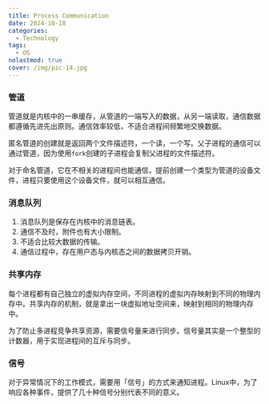 ```yaml
---
title: Process Communication
date: 2024-10-18
categories:
  - Technology
tags:
  - OS
nolastmod: true
cover: /img/pic-14.jpg
---
```


### 管道
管道就是内核中的一串缓存，从管道的一端写入的数据，从另一端读取，通信数据都遵循先进先出原则。通信效率较低，不适合进程间频繁地交换数据。

匿名管道的创建就是返回两个文件描述符，一个读，一个写。父子进程的通信可以通过管道，因为使用`fork`创建的子进程会复制父进程的文件描述符。

对于命名管道，它在不相关的进程间也能通信，提前创建一个类型为管道的设备文件，进程只要使用这个设备文件，就可以相互通信。
### 消息队列
1. 消息队列是保存在内核中的消息链表。
2. 通信不及时，附件也有大小限制。
3. 不适合比较大数据的传输。
4. 通信过程中，存在用户态与内核态之间的数据拷贝开销。
### 共享内存
每个进程都有自己独立的虚拟内存空间，不同进程的虚拟内存映射到不同的物理内存中。共享内存的机制，就是拿出一块虚拟地址空间来，映射到相同的物理内存中。

为了防止多进程竞争共享资源，需要信号量来进行同步。信号量其实是一个整型的计数器，用于实现进程间的互斥与同步。
### 信号
对于异常情况下的工作模式，需要用「信号」的方式来通知进程。Linux中，为了响应各种事件，提供了几十种信号分别代表不同的意义。